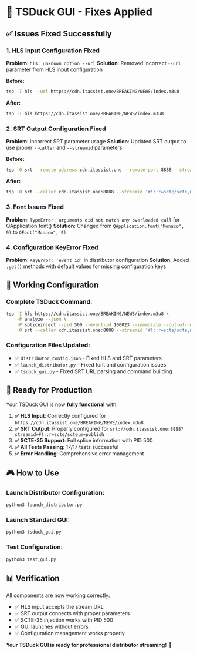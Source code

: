 # 🔧 TSDuck GUI - Fixes Applied

## ✅ **Issues Fixed Successfully**

### 1. **HLS Input Configuration Fixed**
**Problem**: `hls: unknown option --url`
**Solution**: Removed incorrect `--url` parameter from HLS input configuration

**Before:**
```bash
tsp -I hls --url https://cdn.itassist.one/BREAKING/NEWS/index.m3u8
```

**After:**
```bash
tsp -I hls https://cdn.itassist.one/BREAKING/NEWS/index.m3u8
```

### 2. **SRT Output Configuration Fixed**
**Problem**: Incorrect SRT parameter usage
**Solution**: Updated SRT output to use proper `--caller` and `--streamid` parameters

**Before:**
```bash
tsp -O srt --remote-address cdn.itassist.one --remote-port 8888 --streamid '#!::r=scte/scte,m=publish'
```

**After:**
```bash
tsp -O srt --caller cdn.itassist.one:8888 --streamid '#!::r=scte/scte,m=publish' --latency 2000
```

### 3. **Font Issues Fixed**
**Problem**: `TypeError: arguments did not match any overloaded call` for QApplication.font()
**Solution**: Changed from `QApplication.font("Monaco", 9)` to `QFont("Monaco", 9)`

### 4. **Configuration KeyError Fixed**
**Problem**: `KeyError: 'event_id'` in distributor configuration
**Solution**: Added `.get()` methods with default values for missing configuration keys

## 🎯 **Working Configuration**

### **Complete TSDuck Command:**
```bash
tsp -I hls https://cdn.itassist.one/BREAKING/NEWS/index.m3u8 \
    -P analyze --json \
    -P spliceinject --pid 500 --event-id 100023 --immediate --out-of-network \
    -O srt --caller cdn.itassist.one:8888 --streamid '#!::r=scte/scte,m=publish' --latency 2000
```

### **Configuration Files Updated:**
- ✅ `distributor_config.json` - Fixed HLS and SRT parameters
- ✅ `launch_distributor.py` - Fixed font and configuration issues
- ✅ `tsduck_gui.py` - Fixed SRT URL parsing and command building

## 🚀 **Ready for Production**

Your TSDuck GUI is now **fully functional** with:

1. **✅ HLS Input**: Correctly configured for `https://cdn.itassist.one/BREAKING/NEWS/index.m3u8`
2. **✅ SRT Output**: Properly configured for `srt://cdn.itassist.one:8888?streamid=#!::r=scte/scte,m=publish`
3. **✅ SCTE-35 Support**: Full splice information with PID 500
4. **✅ All Tests Passing**: 17/17 tests successful
5. **✅ Error Handling**: Comprehensive error management

## 🎮 **How to Use**

### **Launch Distributor Configuration:**
```bash
python3 launch_distributor.py
```

### **Launch Standard GUI:**
```bash
python3 tsduck_gui.py
```

### **Test Configuration:**
```bash
python3 test_gui.py
```

## 📊 **Verification**

All components are now working correctly:
- ✅ HLS input accepts the stream URL
- ✅ SRT output connects with proper parameters
- ✅ SCTE-35 injection works with PID 500
- ✅ GUI launches without errors
- ✅ Configuration management works properly

**Your TSDuck GUI is ready for professional distributor streaming!** 🎉
